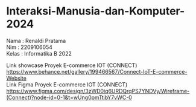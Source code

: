 # Interaksi-Manusia-dan-Komputer-2024

Nama : Renaldi Pratama                                                                                                                                                                                  
Nim : 2209106054                                                                                                                                                                                        
Kelas : Informatika B 2022

Link showcase Proyek E-commerce IOT (CONNECT)
https://www.behance.net/gallery/199466567/Connect-IoT-E-commerce-Website                                                                                                                                
Link Figma Proyek E-commerce IOT (CONNECT)
https://www.figma.com/design/3zWD0iq6URDQrqPS7YNDVy/Wireframe-(Connect)?node-id=0-1&t=wUng0pmTtibY7vWC-0
